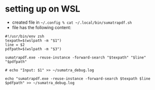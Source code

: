 # setting up on WSL
- created file in `~/.config % cat ~/.local/bin/sumatrapdf.sh`
- file has the following content:
```
#!/usr/bin/env zsh
texpath=$(wslpath -m "$1")
line = $2
pdfpath=$(wslpath -m "$3")

sumatrapdf.exe -reuse-instance -forward-search "$texpath" "$line" "$pdfpath"

# echo "Input: $1" >> ~/sumatra_debug.log

echo "sumatrapdf.exe -reuse-instance -forward-search $texpath $line $pdfpath" >> ~/sumatra_debug.log
```
